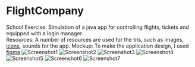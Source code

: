 # FlightCompany
School Exercise: Simulation of a java app for controlling flights, tickets and equipped with a login manager. <br>
Resources: A number of resources are used for the tris, such as images, [icons](https://www.flaticon.com), sounds for the app.
Mockup: To make the application design, I used [figma](https://www.figma.com/file/9oJWv6QqZxwpa8mGM1PKss/Airline-progetto?type=design&node-id=0%3A1&mode=design&t=SdhaPb2vjNPtnWZw-1)
![Screenshot1](https://github.com/MrJoelao/FlightCompany/assets/108810123/d79bf278-1101-4af4-a3ba-bf7646b5d356)
![Screenshot2](https://github.com/MrJoelao/FlightCompany/assets/108810123/848138ab-2817-4e18-9a4e-e017e88f6f23)
![Screenshot3](https://github.com/MrJoelao/FlightCompany/assets/108810123/bc5c3a65-13c5-4b3e-bbf5-a2699406dce6)
![Screenshot4](https://github.com/MrJoelao/FlightCompany/assets/108810123/46b910e9-aa50-4cbb-84b8-c74e5c3443d0)
![Screenshot5](https://github.com/MrJoelao/FlightCompany/assets/108810123/c6e237d5-e9dc-4481-b1d5-55cc823e0d3e)
![Screenshot6](https://github.com/MrJoelao/FlightCompany/assets/108810123/e8d5beaf-376d-4405-b81b-062850c4930d)
![Screenshot7](https://github.com/MrJoelao/FlightCompany/assets/108810123/5052ecda-b410-4007-a8b9-9d695ba3bed4)
